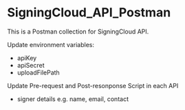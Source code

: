 # SigningCloud_API_Postman

This is a Postman collection for SigningCloud API.

Update environment variables:
- apiKey
- apiSecret
- uploadFilePath


Update Pre-request and Post-resonponse Script in each API
- signer details e.g. name, email, contact
